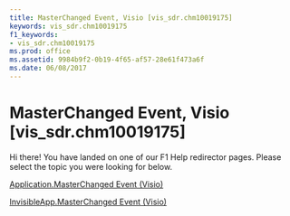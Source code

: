 ```yaml
---
title: MasterChanged Event, Visio [vis_sdr.chm10019175]
keywords: vis_sdr.chm10019175
f1_keywords:
- vis_sdr.chm10019175
ms.prod: office
ms.assetid: 9984b9f2-0b19-4f65-af57-28e61f473a6f
ms.date: 06/08/2017
---
```



# MasterChanged Event, Visio [vis_sdr.chm10019175]

Hi there! You have landed on one of our F1 Help redirector pages. Please select the topic you were looking for below.

[Application.MasterChanged Event (Visio)](http://msdn.microsoft.com/library/f92d988d-1cbb-00c1-9d5d-46f001e76433%28Office.15%29.aspx)

[InvisibleApp.MasterChanged Event (Visio)](http://msdn.microsoft.com/library/bb64bee2-9562-8083-d993-d42c00ed889f%28Office.15%29.aspx)


